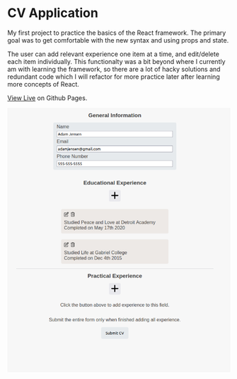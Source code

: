 # CV Application

My first project to practice the basics of the React framework. The primary goal was to get comfortable with the new syntax and using props and state.

The user can add relevant experience one item at a time, and edit/delete each item individually. This functionalty was a bit beyond where I currently am with learning the framework, so there are a lot of hacky solutions and redundant code which I will refactor for more practice later after learning more concepts of React.

[View Live](https://technikka.github.io/CvApplication/) on Github Pages.


<img src="/public/screenshot.png" alt="Screenshot of CV Application" title="Screenshot of CV Application">
